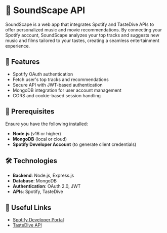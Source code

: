 # 🎵 SoundScape API  

SoundScape is a web app that integrates Spotify and TasteDive APIs to offer personalized music and movie recommendations. By connecting your Spotify account, SoundScape analyzes your top tracks and suggests new music and films tailored to your tastes, creating a seamless entertainment experience.

## 🚀 Features  

- Spotify OAuth authentication  
- Fetch user's top tracks and recommendations  
- Secure API with JWT-based authentication  
- MongoDB integration for user account management  
- CORS and cookie-based session handling  

## 📌 Prerequisites  

Ensure you have the following installed:  

- **Node.js** (v16 or higher)  
- **MongoDB** (local or cloud)  
- **Spotify Developer Account** (to generate client credentials)  

## 🛠️ Technologies  

- **Backend**: Node.js, Express.js  
- **Database**: MongoDB  
- **Authentication**: OAuth 2.0, JWT  
- **APIs**: Spotify, TasteDive  

## 🔗 Useful Links  

- [Spotify Developer Portal](https://developer.spotify.com/)  
- [TasteDive API](https://tastedive.com/read/api)  
